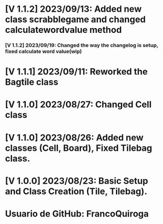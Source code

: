 
# [V 1.1.2] 2023/09/13: Added new class scrabblegame and changed calculatewordvalue method
### [V 1.1.2] 2023/09/19: Changed the way the changelog is setup, fixed calculate word value(wip)
# [V 1.1.1] 2023/09/11: Reworked the Bagtile class 
# [V 1.1.0] 2023/08/27: Changed Cell class
# [V 1.1.0] 2023/08/26: Added new classes (Cell, Board), Fixed Tilebag class.
# [V 1.0.0] 2023/08/23: Basic Setup and Class Creation (Tile, Tilebag).
# Usuario de GitHub: FrancoQuiroga 